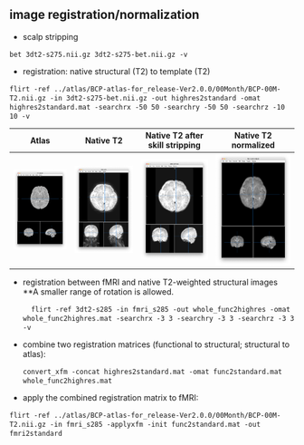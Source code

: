 ## image registration/normalization
- scalp stripping
```
bet 3dt2-s275.nii.gz 3dt2-s275-bet.nii.gz -v
```
- registration: native structural (T2) to template (T2)
```
flirt -ref ../atlas/BCP-atlas-for_release-Ver2.0.0/00Month/BCP-00M-T2.nii.gz -in 3dt2-s275-bet.nii.gz -out highres2standard -omat highres2standard.mat -searchrx -50 50 -searchry -50 50 -searchrz -10 10 -v
```
Atlas          |  Native T2 |  Native T2 after skill stripping | Native T2 normalized
:-------------:|:----------:|:--------------------------------:|:-------------------------:
![](https://github.com/fahsuanlin/study_preterm/blob/main/images/t2_template.png?raw=true)  | ![](https://github.com/fahsuanlin/study_preterm/blob/main/images/t2_native.png?raw=true)| ![](https://github.com/fahsuanlin/study_preterm/blob/main/images/t2_bet_native.png?raw=true) | ![](https://github.com/fahsuanlin/study_preterm/blob/main/images/t2_bet_native2template.png?raw=true)


- registration between fMRI and native T2-weighted structural images
  **A smaller range of rotation is allowed.
  
  ```
  	flirt -ref 3dt2-s285 -in fmri_s285 -out whole_func2highres -omat whole_func2highres.mat -searchrx -3 3 -searchry -3 3 -searchrz -3 3 -v
  ```

- combine two registration matrices (functional to structural; structural to atlas):
  ```
  convert_xfm -concat highres2standard.mat -omat func2standard.mat whole_func2highres.mat
  ```
- apply the combined registration matrix to fMRI:
 ```
flirt -ref ../atlas/BCP-atlas-for_release-Ver2.0.0/00Month/BCP-00M-T2.nii.gz -in fmri_s285 -applyxfm -init func2standard.mat -out fmri2standard
```
